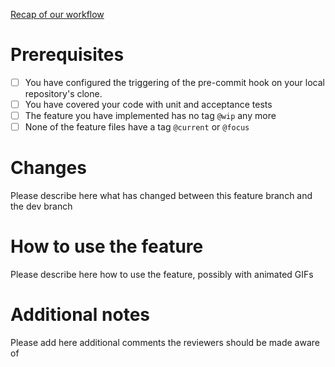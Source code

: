 [Recap of our workflow](https://softozor.github.io/github_workflow.html) 

# Prerequisites

- [ ] You have configured the triggering of the pre-commit hook on your local repository's clone.
- [ ] You have covered your code with unit and acceptance tests
- [ ] The feature you have implemented has no tag `@wip` any more
- [ ] None of the feature files have a tag `@current` or `@focus`

# Changes

Please describe here what has changed between this feature branch and the dev branch

# How to use the feature

Please describe here how to use the feature, possibly with animated GIFs

# Additional notes

Please add here additional comments the reviewers should be made aware of
